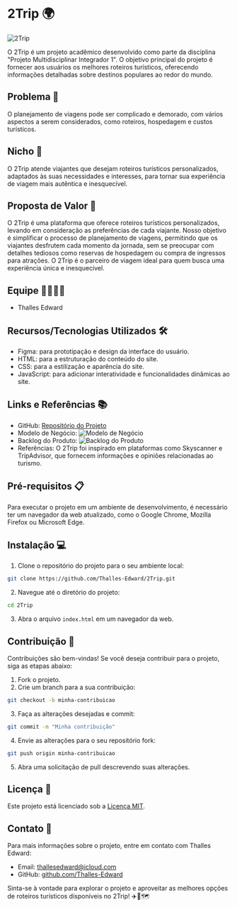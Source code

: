 # 2Trip 🌍

![2Trip](https://i.ibb.co/Zd4L78c/image.png)

O 2Trip é um projeto acadêmico desenvolvido como parte da disciplina "Projeto Multidisciplinar Integrador 1". O objetivo principal do projeto é fornecer aos usuários os melhores roteiros turísticos, oferecendo informações detalhadas sobre destinos populares ao redor do mundo.

## Problema 🙁
O planejamento de viagens pode ser complicado e demorado, com vários aspectos a serem considerados, como roteiros, hospedagem e custos turísticos.

## Nicho 🙂
O 2Trip atende viajantes que desejam roteiros turísticos personalizados, adaptados às suas necessidades e interesses, para tornar sua experiência de viagem mais autêntica e inesquecível.

## Proposta de Valor 🎁
O 2Trip é uma plataforma que oferece roteiros turísticos personalizados, levando em consideração as preferências de cada viajante. Nosso objetivo é simplificar o processo de planejamento de viagens, permitindo que os viajantes desfrutem cada momento da jornada, sem se preocupar com detalhes tediosos como reservas de hospedagem ou compra de ingressos para atrações. O 2Trip é o parceiro de viagem ideal para quem busca uma experiência única e inesquecível.

## Equipe 🧑‍💻👩‍💻
- Thalles Edward

## Recursos/Tecnologias Utilizados 🛠️
- Figma: para prototipação e design da interface do usuário.
- HTML: para a estruturação do conteúdo do site.
- CSS: para a estilização e aparência do site.
- JavaScript: para adicionar interatividade e funcionalidades dinâmicas ao site.

## Links e Referências 📚
- GitHub: [Repositório do Projeto](https://github.com/Thalles-Edward/2Trip.git)
- Modelo de Negócio: ![Modelo de Negócio](https://i.ibb.co/jMr5Zgt/Modelo-de-Neg-cio.jpg)
- Backlog do Produto: ![Backlog do Produto](https://i.ibb.co/F5mM2V9/Backlog-do-Produto.jpg)
- Referências: O 2Trip foi inspirado em plataformas como Skyscanner e TripAdvisor, que fornecem informações e opiniões relacionadas ao turismo.

## Pré-requisitos 📋

Para executar o projeto em um ambiente de desenvolvimento, é necessário ter um navegador da web atualizado, como o Google Chrome, Mozilla Firefox ou Microsoft Edge.

## Instalação 💻

1. Clone o repositório do projeto para o seu ambiente local:
```bash
git clone https://github.com/Thalles-Edward/2Trip.git
```

2. Navegue até o diretório do projeto:
```bash
cd 2Trip
```

3. Abra o arquivo `index.html` em um navegador da web.

## Contribuição 👥

Contribuições são bem-vindas! Se você deseja contribuir para o projeto, siga as etapas abaixo:

1. Fork o projeto.
2. Crie um branch para a sua contribuição:
```bash
git checkout -b minha-contribuicao
```
3. Faça as alterações desejadas e commit:
```bash
git commit -m "Minha contribuição"
```
4. Envie as alterações para o seu repositório fork:
```bash
git push origin minha-contribuicao
```
5. Abra uma solicitação de pull descrevendo suas alterações.

## Licença 📄

Este projeto está licenciado sob a [Licença MIT](https://opensource.org/licenses/MIT).

## Contato 📧

Para mais informações sobre o projeto, entre em contato com Thalles Edward:

- Email: thallesedward@icloud.com
- GitHub: [github.com/Thalles-Edward](https://github.com/Thalles-Edward)

Sinta-se à vontade para explorar o projeto e aproveitar as melhores opções de roteiros turísticos disponíveis no 2Trip! ✈️🌴🗺️